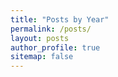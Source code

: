 ```yaml
---
title: "Posts by Year"
permalink: /posts/
layout: posts
author_profile: true
sitemap: false
---
```


